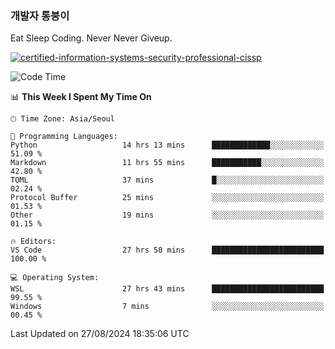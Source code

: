 ### 개발자 통붕이
Eat Sleep Coding.
Never Never Giveup.

[![certified-information-systems-security-professional-cissp](https://user-images.githubusercontent.com/44606727/157613689-acd84ec6-5f8f-4e79-89d9-a8d51f033634.png)](https://www.credly.com/badges/f394a010-85a0-450b-9136-8043af01d71c/public_url)

<!--START_SECTION:waka-->
![Code Time](http://img.shields.io/badge/Code%20Time-3%2C363%20hrs%2036%20mins-blue)

📊 **This Week I Spent My Time On** 

```text
🕑︎ Time Zone: Asia/Seoul

💬 Programming Languages: 
Python                   14 hrs 13 mins      █████████████░░░░░░░░░░░░   51.09 % 
Markdown                 11 hrs 55 mins      ███████████░░░░░░░░░░░░░░   42.80 % 
TOML                     37 mins             █░░░░░░░░░░░░░░░░░░░░░░░░   02.24 % 
Protocol Buffer          25 mins             ░░░░░░░░░░░░░░░░░░░░░░░░░   01.53 % 
Other                    19 mins             ░░░░░░░░░░░░░░░░░░░░░░░░░   01.15 % 

🔥 Editors: 
VS Code                  27 hrs 50 mins      █████████████████████████   100.00 % 

💻 Operating System: 
WSL                      27 hrs 43 mins      █████████████████████████   99.55 % 
Windows                  7 mins              ░░░░░░░░░░░░░░░░░░░░░░░░░   00.45 % 
```


 Last Updated on 27/08/2024 18:35:06 UTC
<!--END_SECTION:waka-->
